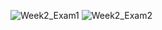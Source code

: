 ![Week2_Exam1](Introduktion\jf223rf_Summer23_Introduction\Week_2\Images\Week2_Exam1.pngIntroduktion\Week_2\Images\Week2_Exam1.png)
![Week2_Exam2](Introduktion\jf223rf_Summer23_Introduction\Week_2\Images\Week2_Exam2.pngIntroduktion\Week_2\Images\Week2_Exam2.png)
